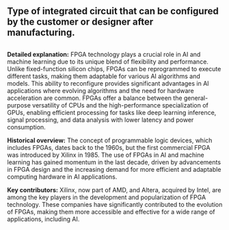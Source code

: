 ## Type of integrated circuit that can be configured by the customer or designer after manufacturing.
##

**Detailed explanation:** FPGA technology plays a crucial role in AI and machine learning due to its unique blend of flexibility and performance. Unlike fixed-function silicon chips, FPGAs can be reprogrammed to execute different tasks, making them adaptable for various AI algorithms and models. This ability to reconfigure provides significant advantages in AI applications where evolving algorithms and the need for hardware acceleration are common. FPGAs offer a balance between the general-purpose versatility of CPUs and the high-performance specialization of GPUs, enabling efficient processing for tasks like deep learning inference, signal processing, and data analysis with lower latency and power consumption.

**Historical overview:** The concept of programmable logic devices, which includes FPGAs, dates back to the 1960s, but the first commercial FPGA was introduced by Xilinx in 1985. The use of FPGAs in AI and machine learning has gained momentum in the last decade, driven by advancements in FPGA design and the increasing demand for more efficient and adaptable computing hardware in AI applications.

**Key contributors:** Xilinx, now part of AMD, and Altera, acquired by Intel, are among the key players in the development and popularization of FPGA technology. These companies have significantly contributed to the evolution of FPGAs, making them more accessible and effective for a wide range of applications, including AI.